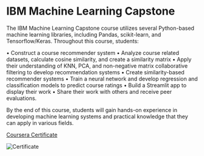 # IBM Machine Learning Capstone

The IBM Machine Learning Capstone course utilizes several Python-based machine learning libraries, including Pandas, scikit-learn, and Tensorflow/Keras. Throughout this course, students:

• Construct a course recommender system • Analyze course related datasets, calculate cosine similarity, and create a similarity matrix • Apply their understanding of KNN, PCA, and non-negative matrix collaborative filtering to develop recommendation systems • Create similarity-based recommender systems • Train a neural network and develop regression and classification models to predict course ratings • Build a Streamlit app to display their work • Share their work with others and receive peer evaluations.

By the end of this course, students will gain hands-on experience in developing machine learning systems and practical knowledge that they can apply in various fields.


[Coursera Certificate](https://coursera.org/share/6635820104d59b93e3f9141117e5878e)

![Certificate](https://user-images.githubusercontent.com/103450551/228135469-925fd910-ea67-4e41-a312-0bb0e211072a.png)
